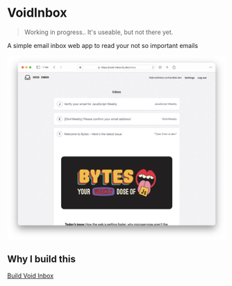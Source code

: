 # VoidInbox

> Working in progress.. It's useable, but not there yet.

A simple email inbox web app to read your not so important emails

![inbox home screen](./screenshots/list.png)

## Why I build this

[Build Void Inbox](https://orchardlab.dev/posts/void-inbox/)
